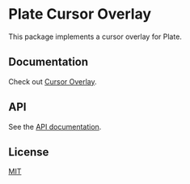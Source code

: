 # Plate Cursor Overlay

This package implements a cursor overlay for Plate.

## Documentation

Check out
[Cursor Overlay](https://platejs.org/docs/components/cursor-overlay).

## API

See the [API documentation](https://plate-api.udecode.io/globals.html). 

## License

[MIT](../../LICENSE)
